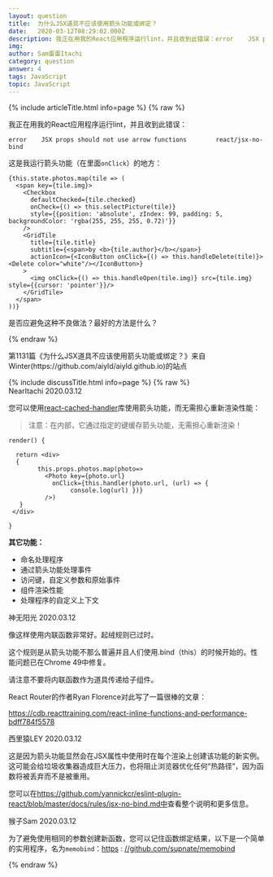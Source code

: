 ```yaml
---
layout: question
title:  为什么JSX道具不应该使用箭头功能或绑定？
date:   2020-03-12T08:29:02.000Z
description: 我正在用我的React应用程序运行lint，并且收到此错误：error    JSX props should not use arrow funct...
img: 
author: Sam蛋蛋Itachi
category: question
answer: 4
tags: JavaScript
topic: JavaScript
---
```

<div class="article-root">
  <div class="article">
    {% include articleTitle.html info=page %}
    {% raw %}
    <div class="article-content"><p><font style="vertical-align: inherit;"><font style="vertical-align: inherit;">我正在用我的React应用程序运行lint，并且收到此错误：</font></font></p>

<pre><code>error    JSX props should not use arrow functions        react/jsx-no-bind
</code></pre>

<p><font style="vertical-align: inherit;"><font style="vertical-align: inherit;">这是我运行箭头功能（在里面</font></font><code>onClick</code><font style="vertical-align: inherit;"><font style="vertical-align: inherit;">）的地方：</font></font></p>

<pre><code>{this.state.photos.map(tile =&gt; (<font></font>
  &lt;span key={tile.img}&gt;<font></font>
    &lt;Checkbox<font></font>
      defaultChecked={tile.checked}<font></font>
      onCheck={() =&gt; this.selectPicture(tile)}<font></font>
      style={{position: 'absolute', zIndex: 99, padding: 5, backgroundColor: 'rgba(255, 255, 255, 0.72)'}}<font></font>
    /&gt;<font></font>
    &lt;GridTile<font></font>
      title={tile.title}<font></font>
      subtitle={&lt;span&gt;by &lt;b&gt;{tile.author}&lt;/b&gt;&lt;/span&gt;}<font></font>
      actionIcon={&lt;IconButton onClick={() =&gt; this.handleDelete(tile)}&gt;&lt;Delete color="white"/&gt;&lt;/IconButton&gt;}<font></font>
    &gt;<font></font>
      &lt;img onClick={() =&gt; this.handleOpen(tile.img)} src={tile.img} style={{cursor: 'pointer'}}/&gt;<font></font>
    &lt;/GridTile&gt;<font></font>
  &lt;/span&gt;<font></font>
))}<font></font>
</code></pre>

<p><font style="vertical-align: inherit;"><font style="vertical-align: inherit;">是否应避免这种不良做法？</font><font style="vertical-align: inherit;">最好的方法是什么？</font></font></p></div>
    {% endraw %}
  </div>
  <p class="winter_mark">第1131篇《为什么JSX道具不应该使用箭头功能或绑定？》来自Winter(https://github.com/aiyld/aiyld.github.io)的站点</p>
  <div class="discuss-wrapper">
    {% include discussTitle.html info=page %}
    {% raw %}
    <div class="discuss-item">
        <div class="discuss-parent">
          <div class="discuss-meta">
            <span class="discuss-user">NearItachi</span>
            <span class="discuss-time">2020.03.12</span>
          </div>
          <div class="discuss-comment"><p><font style="vertical-align: inherit;"><font style="vertical-align: inherit;">您可以使用</font></font><a href="https://www.npmjs.com/package/react-cached-handler" rel="nofollow noreferrer"><font style="vertical-align: inherit;"><font style="vertical-align: inherit;">react-cached-handler</font></font></a><font style="vertical-align: inherit;"><font style="vertical-align: inherit;">库</font><font style="vertical-align: inherit;">使用箭头功能</font><font style="vertical-align: inherit;">，而无需担心重新渲染性能：</font></font></p>

<blockquote>
  <p><font style="vertical-align: inherit;"><font style="vertical-align: inherit;">注意：在内部，它通过指定的键缓存箭头功能，无需担心重新渲染！</font></font></p>
</blockquote>

<pre><code>render() {<font></font>
<font></font>
  return &lt;div&gt;<font></font>
  {<font></font>
        this.props.photos.map(photo=&gt;<font></font>
          &lt;Photo key={photo.url}<font></font>
            onClick={this.handler(photo.url, (url) =&gt; { <font></font>
                 console.log(url) })}<font></font>
          /&gt;)<font></font>
   }<font></font>
 &lt;/div&gt;<font></font>
<font></font>
}<font></font>
</code></pre>

<p><strong><font style="vertical-align: inherit;"><font style="vertical-align: inherit;">其它功能：</font></font></strong></p>

<ul>
<li><font style="vertical-align: inherit;"><font style="vertical-align: inherit;">命名处理程序</font></font></li>
<li><font style="vertical-align: inherit;"><font style="vertical-align: inherit;">通过箭头功能处理事件</font></font></li>
<li><font style="vertical-align: inherit;"><font style="vertical-align: inherit;">访问键，自定义参数和原始事件</font></font></li>
<li><font style="vertical-align: inherit;"><font style="vertical-align: inherit;">组件渲染性能</font></font></li>
<li><font style="vertical-align: inherit;"><font style="vertical-align: inherit;">处理程序的自定义上下文</font></font></li>
</ul></div>
        </div></div><div class="discuss-item">
        <div class="discuss-parent">
          <div class="discuss-meta">
            <span class="discuss-user">神无阳光</span>
            <span class="discuss-time">2020.03.12</span>
          </div>
          <div class="discuss-comment"><p><font style="vertical-align: inherit;"><font style="vertical-align: inherit;">像这样使用内联函数非常好。</font><font style="vertical-align: inherit;">起绒规则已过时。</font></font></p>

<p><font style="vertical-align: inherit;"><font style="vertical-align: inherit;">这个规则是从箭头功能不那么普遍并且人们使用.bind（this）的时候开始的。</font><font style="vertical-align: inherit;">性能问题已在Chrome 49中修复。</font></font></p>

<p><font style="vertical-align: inherit;"><font style="vertical-align: inherit;">请注意不要将内联函数作为道具传递给子组件。</font></font></p>

<p><font style="vertical-align: inherit;"><font style="vertical-align: inherit;">React Router的作者Ryan Florence对此写了一篇很棒的文章：</font></font></p>

<p><a href="https://cdb.reacttraining.com/react-inline-functions-and-performance-bdff784f5578" rel="nofollow noreferrer"><font style="vertical-align: inherit;"><font style="vertical-align: inherit;">https://cdb.reacttraining.com/react-inline-functions-and-performance-bdff784f5578</font></font></a></p></div>
        </div></div><div class="discuss-item">
        <div class="discuss-parent">
          <div class="discuss-meta">
            <span class="discuss-user">西里猿LEY</span>
            <span class="discuss-time">2020.03.12</span>
          </div>
          <div class="discuss-comment"><p><font style="vertical-align: inherit;"><font style="vertical-align: inherit;">这是因为箭头功能显然会在JSX属性中使用时在每个渲染上创建该功能的新实例。</font><font style="vertical-align: inherit;">这可能会给垃圾收集器造成巨大压力，也将阻止浏览器优化任何“热路径”，因为函数将被丢弃而不是被重用。</font></font></p>

<p><font style="vertical-align: inherit;"><font style="vertical-align: inherit;">您可以在</font><a href="https://github.com/yannickcr/eslint-plugin-react/blob/master/docs/rules/jsx-no-bind.md" rel="noreferrer"><font style="vertical-align: inherit;">https://github.com/yannickcr/eslint-plugin-react/blob/master/docs/rules/jsx-no-bind.md中</font></a><font style="vertical-align: inherit;">查看整个说明和更多信息。</font></font><a href="https://github.com/yannickcr/eslint-plugin-react/blob/master/docs/rules/jsx-no-bind.md" rel="noreferrer"><font style="vertical-align: inherit;"></font></a></p></div>
        </div></div><div class="discuss-item">
        <div class="discuss-parent">
          <div class="discuss-meta">
            <span class="discuss-user">猴子Sam</span>
            <span class="discuss-time">2020.03.12</span>
          </div>
          <div class="discuss-comment"><p><font style="vertical-align: inherit;"><font style="vertical-align: inherit;">为了避免使用相同的参数创建新函数，您可以记住函数绑定结果，以下是一个简单的实用程序，名为</font></font><code>memobind</code><font style="vertical-align: inherit;"><font style="vertical-align: inherit;">：</font><a href="https://github.com/supnate/memobind" rel="nofollow"><font style="vertical-align: inherit;">https</font></a><font style="vertical-align: inherit;"> : </font></font><a href="https://github.com/supnate/memobind" rel="nofollow"><font style="vertical-align: inherit;"><font style="vertical-align: inherit;">//github.com/supnate/memobind</font></font></a></p></div>
        </div></div>
    {% endraw %}
  </div>
<div>
